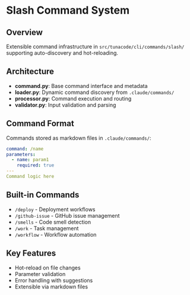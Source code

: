# Slash Command System

## Overview
Extensible command infrastructure in `src/tunacode/cli/commands/slash/` supporting auto-discovery and hot-reloading.

## Architecture
- **command.py**: Base command interface and metadata
- **loader.py**: Dynamic command discovery from `.claude/commands/`
- **processor.py**: Command execution and routing
- **validator.py**: Input validation and parsing

## Command Format
Commands stored as markdown files in `.claude/commands/`:
```yaml
command: /name
parameters:
  - name: param1
    required: true
---
Command logic here
```

## Built-in Commands
- `/deploy` - Deployment workflows
- `/github-issue` - GitHub issue management
- `/smells` - Code smell detection
- `/work` - Task management
- `/workflow` - Workflow automation

## Key Features
- Hot-reload on file changes
- Parameter validation
- Error handling with suggestions
- Extensible via markdown files

